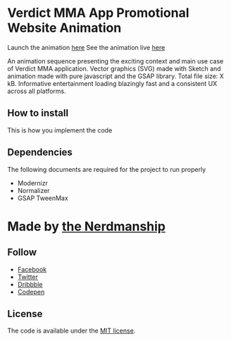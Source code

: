 # Verdict MMA App Promotional Website Animation

Launch the animation [here](https://nerdmanship.github.io/_verdict-module/dist/)
See the animation live [here](https://verdictmma.com/)

An animation sequence presenting the exciting context and main use case of Verdict MMA application.
Vector graphics (SVG) made with Sketch and animation made with pure javascript and the GSAP library.
Total file size: X kB.
Informative entertainment loading blazingly fast and a consistent UX across all platforms.


## How to install

This is how you implement the code


## Dependencies
The following documents are required for the project to run properly

* Modernizr
* Normalizer
* GSAP TweenMax


# Made by [the Nerdmanship](https://nerdmanship.com/)

## Follow

* [Facebook](http://www.facebook.com/nerdmanship)
* [Twitter](http://www.twitter.com/stromqvist)
* [Dribbble](http://www.dribbble.com/nerdmanship)
* [Codepen](http://www.codepen.io/nerdmanship)

## License

The code is available under the [MIT license](LICENSE.txt).
